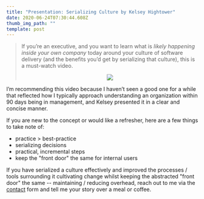 ```yaml
---
title: "Presentation: Serializing Culture by Kelsey Hightower"
date: 2020-06-24T07:30:44.608Z
thumb_img_path: ""
template: post
---
```

> If you’re an executive, and you want to learn what is *likely happening inside your own company* today around your culture of software delivery (and the benefits you’d get by serializing that culture), this is a must-watch video.
>
> <div style="text-align: center; user-select: auto;"><a href="https://www.youtube.com/watch?v=d_lFZtlM5KI" target="_blank" style="user-select: auto;"><img src="https://img.youtube.com/vi/d_lFZtlM5KI/0.jpg" style="user-select: auto;"></a></div>

I’m recommending this video because I haven’t seen a good one for a while that reflected how I typically approach understanding an organization within 90 days being in management, and Kelsey presented it in a clear and concise manner.

If you are new to the concept or would like a refresher, here are a few things to take note of:

* practice > best-practice
* serializing decisions
* practical, incremental steps
* keep the "front door" the same for internal users

If you have serialized a culture effectively and improved the processes / tools surrounding it cultivating change whilst keeping the abstracted "front door" the same -- maintaining / reducing overhead, reach out to me via the [contact](https://thebility.engineer/contact/) form and tell me your story over a meal or coffee.